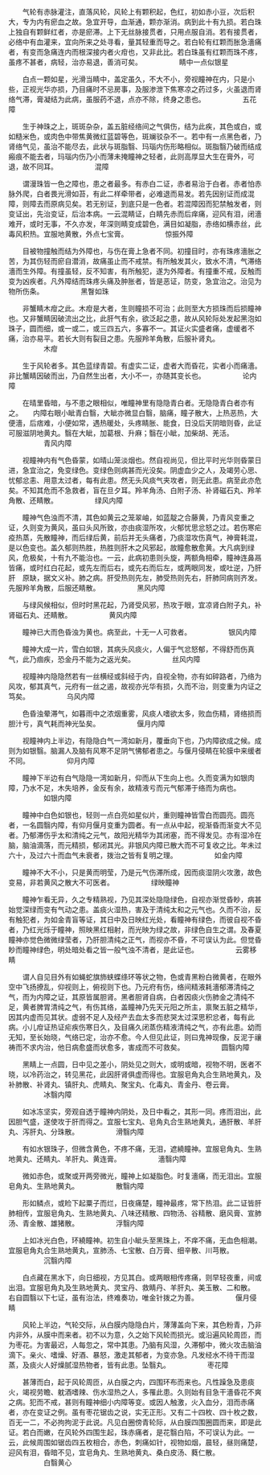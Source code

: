<!-- { "loadSidebar": true } -->
　　气轮有赤脉灌注，直落风轮，风轮上有颗积起，色红，初如赤小豆，次后积大，专为内有瘀血之故。急宜开导，血渐通，颗亦渐消。病到此十有九损。若白珠上独自有颗鲜红者，亦是瘀滞。上下无丝脉接贯者，只用点服自消。若有接贯者，必络中有血灌来，宜向所来之处寻看，量其轻重而导之。若白轮有红颗而胀急濇痛者，有变而急痛连内而根深接内者火疳也，又非此比。若白珠虽有红颗而珠不疼，虽疼不甚者，病轻，治亦易退，善消可矣。
　　　　　睛中一点似银星

　　白点一颗如星，光滑当睛中，盖定虽久，不大不小，旁视瞳神在内，只是小些，正视光华亦损，乃目痛时不忌房事，及服渗泄下焦寒凉之药过多，火虽退而肾络气滞，膏凝结为此病，虽服药不退，点亦不除，终身之患也。
　　　　　五花障

　　生于神珠之上，斑斑杂杂，盖五脏经络间之气俱伤，结为此疾，其色或白，或如糙米色，或肉色中带焦黄微红蓝碧等色，斑斓驳杂不一。若中有一点黑色者，乃肾络气见，虽治不能尽去，此状与斑脂翳、玛瑙内伤形略相似。斑脂翳乃破而结成瘢痕不能去者，玛瑙内伤乃小而薄未掩瞳神之轻者，此则高厚显大生在膏外，可退，故不同耳。
　　　　　混障

　　谓漫珠皆一色之障也，患之者最多。有赤白二证，赤者易治于白者。赤者怕赤脉外爬，白者畏光滑如苔，有此二样牵带者，必难退而易发。若先因别证而成混障，则障去而原病见矣。若无别证，到底只是一色者。若混障因而犯禁触发者，则变证出，先治变证，后治本病。一云混睛证，白睛先赤而后痒痛，迎风有泪，闭濇难开，或时无事，不久亦发，年深则睛变成碧色，满目如凝脂，赤络如横赤丝，此毒风积热。宜服地黄散，外点七宝膏。
　　　　　惊振外障

　　目被物撞触而结为外障也，与伤在膏上急者不同。初撞目时，亦有珠疼濇胀之苦，为其伤轻而瘀自潜消，故痛虽止而不戒禁。有所触发其火，致水不清，气滞络濇而生外障。有撞虽轻，反不知害，有所触犯，遂为外障者。有撞重不戒，反触而变为凶疾者。凡外障结而珠疼头痛及肿胀者，皆是恶证，防变，急宜治之。治见为物所伤条。
　　　　　黑瞖如珠

　　非蟹睛木疳之此。木疳是大者，生则瞳损不可治；此则至大方损珠而后损瞳神也。又非蟹睛因破流出之比，此肝气有余，欲泛起之患，故从风轮际处发起黑泡如珠子，圆而细，或一或二，或三四五六，多寡不一。其证火实盛者痛，虚缓者不痛，治亦易平。若长大则有裂目之患。先服羚羊角散，后服补肾丸。
　　　　　木疳

　　生于风轮者多。其色蓝绿青碧。有虚实二证，虚者大而昏花，实者小而痛濇。非比蟹睛因破而出，乃自然生出者，大小不一，亦随其变长也。
　　　　　论内障

　　在晴里昏暗，与不患之眼相似，唯瞳神里有隐隐青白者。无隐隐青白者亦有之。　　内障右眼小眦青白翳，大眦亦微显白翳，脑痛，瞳子散大，上热恶热，大便濇，后痞难，小便如常，遇热暖处，头疼睛胀、能食，日没后天阴暗则昏，此证可服滋阴地黄丸。翳在大眦，加葛根、升麻；翳在小眦，加柴胡、羌活。
　　　　　青风内障

　　视瞳神内有气色昏蒙，如晴山笼淡烟也。然自视尚见，但比平时光华则昏蒙日进，急宜治之，免变绿色。变绿色则病甚而光没矣。阴虚血少之人，及竭劳心思、忧郁忿恚、用意太过者，每有此患。然无头风痰气夹攻者，则无此患。病至此亦危矣。不知其危而不急救者，盲在旦夕耳。羚羊角汤、白附子汤、补肾磁石丸、羚羊角散、还睛散。
　　　　　绿风内障

　　瞳神气色浊而不清，其色如黄云之笼翠岫，如蓝靛之合藤黄，乃青风变重之证，久则变为黄风，虽曰头风所致，亦由痰湿所攻，火郁忧思忿怒之过。若伤寒疟疫热蒸，先散瞳神，而后绿后黄，前后并无头痛者，乃痰湿攻伤真气，神膏耗混，是以色变也。盖久郁则热胜，热胜则肝木之风邪起，故瞳愈散愈黄。大凡病到绿风，危极矣，十有九不能治也。一云，此病初患则头旋，两额角相牵，瞳神连鼻鬲皆痛，或时红白花起，或先左而后右，或先右而后左，或两眼同发，或吐逆，乃肝肝　原缺，据文义补。肺之病。肝受热则先左，肺受热则先右，肝肺同病则齐发。先服羚羊角散，后服还睛散。
　　　　　黑风内障

　　与绿风候相似，但时时黑花起，乃肾受风邪，热攻于眼，宜凉肾白附子丸，补肾磁石丸、还睛散。
　　　　　黄风内障

　　瞳神已大而色昏浊为黄也。病至此，十无一人可救者。
　　　　　银风内障

　　瞳神大成一片，雪白如银，其病头风痰火，人偏于气忿怒郁，不得舒而伤真气，此乃痼疾，恐金丹不能为之返光矣。
　　　　　丝风内障

　　视瞳神内隐隐然若有一丝横经或斜经于内，自视全物，亦有如碎路者，乃络为风攻，郁其真气，元府有一丝之遏，故视亦光华有损，久而不治，则变重为内证之笃矣。
　　　　　乌风内障

　　色昏浊晕滞气，如暮雨中之浓烟重雾，风痰人嗜欲太多，败血伤精，肾络损而胆汁亏，真气耗而神光坠矣。
　　　　　偃月内障

　　视瞳神内上半边，有隐隐白气一湾如新月，覆垂向下也，乃内障欲成之候。成则为如银翳。脑漏人及脑有风寒不足阴气怫郁者患之。与偃月侵睛在轮膜中来缓者不同。
　　　　　仰月内障

　　瞳神下半边有白气隐隐一湾如新月，仰而从下生向上也。久而变满为如银肉障，乃水不足，木失培养，金反有余，故精液亏而元气郁滞于络而为病也。
　　　　　如银内障

　　瞳神中白色如银也，轻则一点白亮如星似片，重则瞳神皆雪白而圆亮。圆亮者，一名圆翳内障，有仰月偃月变重为圆者。有一点从中起，视渐昏而渐变大不见者。乃郁滞伤乎太和清纯之元气，故阳光精华为其闭塞，而不得发见。亦有湿冷在脑，脑油滴落，而元精损，郁闭其光。非银风内障已散大而不可复收之比。年未过六十，及过六十而血气未衰者，拨治之皆有复明之理。
　　　　　如金内障

　　瞳神不大不小，只是黄而明莹，乃是元气伤滞所成，因而痰湿阴火攻激，故色变易，非若黄风之散大不可医者。
　　　　　绿映瞳神

　　瞳神乍看无异，久之专精熟视，乃见其深处隐隐绿色，自视亦渐觉昏眇，病甚始觉深绿而变有气动之患。盖痰火湿热，害及于清纯太和之元气也。久而不治，反有触犯者，为如金青盲等证，其日中及日映红光处，看瞳神有绿色，而彼自视不昏者，乃红光烁于瞳神，照映黑红相射，而光映为绿之故，非绿色自生之谓。及春夏瞳神亦觉色微微绿莹者，乃肝胆清纯之正气，而视亦不昏，不可误认为此。但觉昏眇而瞳神绿色，明处暗处看之皆一般气浊不清者，是此证也。
　　　　　云雾移睛

　　谓人自见目外有如蝇蛇旗斾蛱蝶绦环等状之物，色或青黑粉白微黄者，在眼外空中飞扬撩乱，仰视则上，俯视则下也。乃元府有伤，络间精液耗濇郁滞清纯之气，而为内障之证，其原皆属胆肾。黑者胆肾自病，白者因痰火伤肺金之清纯不足，黄者脾胃清纯之气，有伤其络，盖瞳神乃先天元阳之所主，禀聚五脏之精华，因其内虚而见其状。虚弱不足人及经产去血太多而悲哭太过深思积忿者，每有此病。小儿疳证热证疟疾伤寒日久，及目痛久闭蒸伤精液清纯之气，亦有此患。幼而无知，至长始晓，气络已定，治亦不愈。今人但见此证，则曰鬼神现像，反泥于禳祷而不求内治，他日病愈盛而状愈多，害成而不可救矣。
　　　　　圆翳内障

　　黑睛上一点圆，日中见之差小，阴处见之则大，或明或暗，视物不明，医者不晓，以冷药治之，转见黑花，此因肝肾俱虚而得也。宜服皂角丸合生熟地黄丸，及补肺散、补肾丸、镇肝丸、虎睛丸、聚宝丸、化毒丸、青金丹、卷云膏。
　　　　　冰翳内障

　　如冰冻坚实，旁观自透于瞳神内阴处，及日中看之，其形一同。疼而泪出，此因胆气盛，遂使攻于肝而得之。宜服七宝丸、皂角丸合生熟地黄丸，通肝散、羊肝丸、泻肝丸、分珠散。
　　　　　滑翳内障

　　有如水银珠子，但微含黄色，不疼不痛，无泪，遮繞瞳神。宜服皂角丸、生熟地黄丸、还睛丸、羊肝丸、黄连膏。
　　　　　濇翳内障

　　微如赤色，或聚或开两旁微光，瞳神上如凝脂色。时复濇痛，而无泪出。宜服皂角丸、生熟地黄丸。
　　　　　散翳内障

　　形如鳞点，或睑下起粟子而烂，日夜痛楚，瞳神最疼，常下热泪。此二证皆肝肺相传，宜服皂角丸、生熟地黄丸、八味还精散、四物汤、谷精散、磨风膏、宣肺汤、青金散、雄猪散。
　　　　　浮翳内障

　　上如冰光白色，环繞瞳神。初生自小眦头至黑珠上，不痒不痛，无血色相潮。宜服皂角丸合生熟地黄丸，宣肺汤、七宝散、白万膏、细辛散、川芎散。
　　　　　沉翳内障

　　白点藏在黑水下，向日细视，方见其白。或两眼相传疼痛，则早轻夜重，间或出泪。宜服皂角丸及生熟地黄丸、灵宝丹、救睛丹、羊肝丸、美玉散、二和散。　　右自圆翳以下七证，虽有治法，终难奏功，唯金针拨之为善。
　　　　　偃月侵睛

　　风轮上半边，气轮交际，从白膜内隐隐白片，薄薄盖向下来，其色粉青，乃非内非外，从膜中而来者。初不以为意，久之始下风轮而损光。或沿遍风轮周匝，而为枣花。为害最迟，人每忽之，常中其患。乃脑有风湿，久滞郁中，微火攻击脑油滴下。亲火、嗜燥、好酒、暴怒，激走其郁者，为变亦急。凡发经水不待干而湿蒸，及痰火人好燥腻湿热物者，皆有此患。坠翳丸。
　　　　　枣花障

　　甚薄而白，起于风轮周匝，从白膜之内，四围环布而来也。凡性躁急及患痰火，竭视劳瞻、躭酒嗜辣、伤水湿热之人，多罹此患。久则始有目急干濇昏花不爽之病。犯而不戒，甚则有瞳神细小内障等变。或因人触激，火入血分，泪而赤痛者，亦在变证之例。虽有枣花锯齿之说，实无正形。又有二十四枚、四十枚之数，百无一二，不必拘拘泥于此说。凡见白圈傍青轮际，从白膜四围圈圆而来，即是此证。若白而嫩，在风轮外四围生起，珠赤痛者，是花翳白陷，不可误认为此。一云，此候周围如锯齿四五枚相合，赤色，刺痛如针，视物如烟，晨轻，昼则痛楚，迎风有泪，昏暗不见，宜皂角丸、生熟地黄丸、桑白皮汤、蕤仁散。
　　　　　白翳黄心

